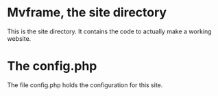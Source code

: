 Mvframe, the site directory
===========================
This is the site directory. It contains the code to actually make a working website.

The config.php
==============

The file config.php holds the configuration for this site.


